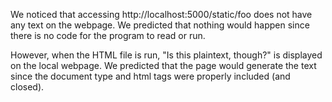 We noticed that accessing http://localhost:5000/static/foo
does not have any text on the webpage. We predicted that
nothing would happen since there is no code for the program
to read or run.

However, when the HTML file is run, "Is this plaintext, though?"
is displayed on the local webpage. We predicted that the page 
would generate the text since the document type and html tags
were properly included (and closed).